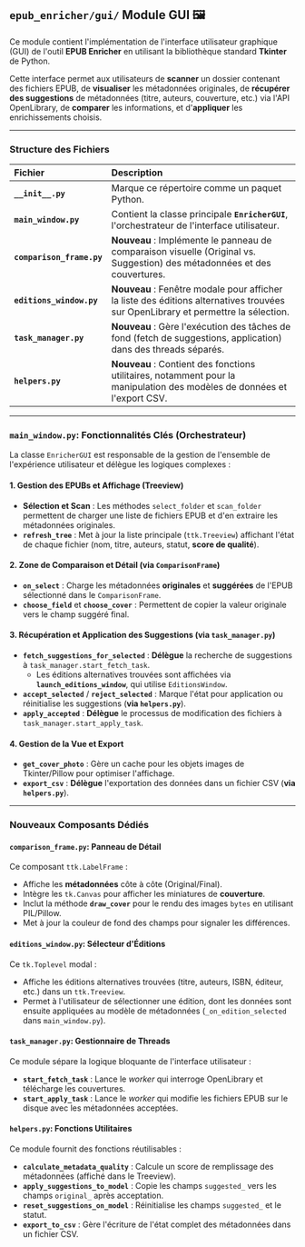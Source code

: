 ## `epub_enricher/gui/` Module GUI 🖼️

Ce module contient l'implémentation de l'interface utilisateur graphique (GUI) de l'outil **EPUB Enricher** en utilisant la bibliothèque standard **Tkinter** de Python.

Cette interface permet aux utilisateurs de **scanner** un dossier contenant des fichiers EPUB, de **visualiser** les métadonnées originales, de **récupérer des suggestions** de métadonnées (titre, auteurs, couverture, etc.) via l'API OpenLibrary, de **comparer** les informations, et d'**appliquer** les enrichissements choisis.

---

### Structure des Fichiers

| Fichier                   | Description                                                                                                                       |
| :------------------------ | :-------------------------------------------------------------------------------------------------------------------------------- |
| **`__init__.py`**         | Marque ce répertoire comme un paquet Python.                                                                                      |
| **`main_window.py`**      | Contient la classe principale **`EnricherGUI`**, l'orchestrateur de l'interface utilisateur.                                      |
| **`comparison_frame.py`** | **Nouveau** : Implémente le panneau de comparaison visuelle (Original vs. Suggestion) des métadonnées et des couvertures.         |
| **`editions_window.py`**  | **Nouveau** : Fenêtre modale pour afficher la liste des éditions alternatives trouvées sur OpenLibrary et permettre la sélection. |
| **`task_manager.py`**     | **Nouveau** : Gère l'exécution des tâches de fond (fetch de suggestions, application) dans des threads séparés.                   |
| **`helpers.py`**          | **Nouveau** : Contient des fonctions utilitaires, notamment pour la manipulation des modèles de données et l'export CSV.          |

---

### `main_window.py`: Fonctionnalités Clés (Orchestrateur)

La classe `EnricherGUI` est responsable de la gestion de l'ensemble de l'expérience utilisateur et délègue les logiques complexes :

#### 1. Gestion des EPUBs et Affichage (Treeview)

-   **Sélection et Scan** : Les méthodes `select_folder` et `scan_folder` permettent de charger une liste de fichiers EPUB et d'en extraire les métadonnées originales.
-   **`refresh_tree`** : Met à jour la liste principale (`ttk.Treeview`) affichant l'état de chaque fichier (nom, titre, auteurs, statut, **score de qualité**).

#### 2. Zone de Comparaison et Détail (via `ComparisonFrame`)

-   **`on_select`** : Charge les métadonnées **originales** et **suggérées** de l'EPUB sélectionné dans le `ComparisonFrame`.
-   **`choose_field`** et **`choose_cover`** : Permettent de copier la valeur originale vers le champ suggéré final.

#### 3. Récupération et Application des Suggestions (via `task_manager.py`)

-   **`fetch_suggestions_for_selected`** : **Délègue** la recherche de suggestions à `task_manager.start_fetch_task`.
    -   Les éditions alternatives trouvées sont affichées via **`launch_editions_window`**, qui utilise `EditionsWindow`.
-   **`accept_selected`** / **`reject_selected`** : Marque l'état pour application ou réinitialise les suggestions (**via `helpers.py`**).
-   **`apply_accepted`** : **Délègue** le processus de modification des fichiers à `task_manager.start_apply_task`.

#### 4. Gestion de la Vue et Export

-   **`get_cover_photo`** : Gère un cache pour les objets images de Tkinter/Pillow pour optimiser l'affichage.
-   **`export_csv`** : **Délègue** l'exportation des données dans un fichier CSV (**via `helpers.py`**).

---

### Nouveaux Composants Dédiés

#### `comparison_frame.py`: Panneau de Détail

Ce composant `ttk.LabelFrame` :

-   Affiche les **métadonnées** côte à côte (Original/Final).
-   Intègre les `tk.Canvas` pour afficher les miniatures de **couverture**.
-   Inclut la méthode **`draw_cover`** pour le rendu des images `bytes` en utilisant PIL/Pillow.
-   Met à jour la couleur de fond des champs pour signaler les différences.

#### `editions_window.py`: Sélecteur d'Éditions

Ce `tk.Toplevel` modal :

-   Affiche les éditions alternatives trouvées (titre, auteurs, ISBN, éditeur, etc.) dans un `ttk.Treeview`.
-   Permet à l'utilisateur de sélectionner une édition, dont les données sont ensuite appliquées au modèle de métadonnées (`_on_edition_selected` dans `main_window.py`).

#### `task_manager.py`: Gestionnaire de Threads

Ce module sépare la logique bloquante de l'interface utilisateur :

-   **`start_fetch_task`** : Lance le _worker_ qui interroge OpenLibrary et télécharge les couvertures.
-   **`start_apply_task`** : Lance le _worker_ qui modifie les fichiers EPUB sur le disque avec les métadonnées acceptées.

#### `helpers.py`: Fonctions Utilitaires

Ce module fournit des fonctions réutilisables :

-   **`calculate_metadata_quality`** : Calcule un score de remplissage des métadonnées (affiché dans le Treeview).
-   **`apply_suggestions_to_model`** : Copie les champs `suggested_` vers les champs `original_` après acceptation.
-   **`reset_suggestions_on_model`** : Réinitialise les champs `suggested_` et le statut.
-   **`export_to_csv`** : Gère l'écriture de l'état complet des métadonnées dans un fichier CSV.
